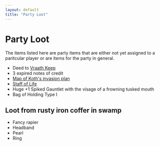 ```yaml
---
layout: default
title: "Party Loot"
---
```


# Party Loot
The items listed here are party items that are either not yet assigned to a paritcular player or are items for the party in general.

* Deed to [Vraath Keep]({{site.baseurl}}/places/vraath_keep.html)
* 3 expired notes of credit
* [Map of Koth's invasion plan]({{site.baseurl}}/img/maps/KothsMap.jpg)
* [Staff of Life](http://www.d20srd.org/srd/magicItems/staffs.htm#life)
* Huge +1 Spiked Gauntlet with the visage of a frowning tusked mouth
* Bag of Holding Type I

## Loot from rusty iron coffer in swamp
* Fancy rapier
* Headband
* Pearl
* Ring
